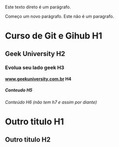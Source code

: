 Este texto direto é um parágrafo.

Começo um novo parágrafo.
Este não é um paragrafo.

# Curso de Git e Gihub H1
## Geek University H2
### Evolua seu lado geek H3
#### www.geekuniversity.com.br H4
##### Conteudo H5 
###### Conteúdo H6 (não tem h7 e assim por diante)

Outro titulo H1
=

Outro titulo H2
-


